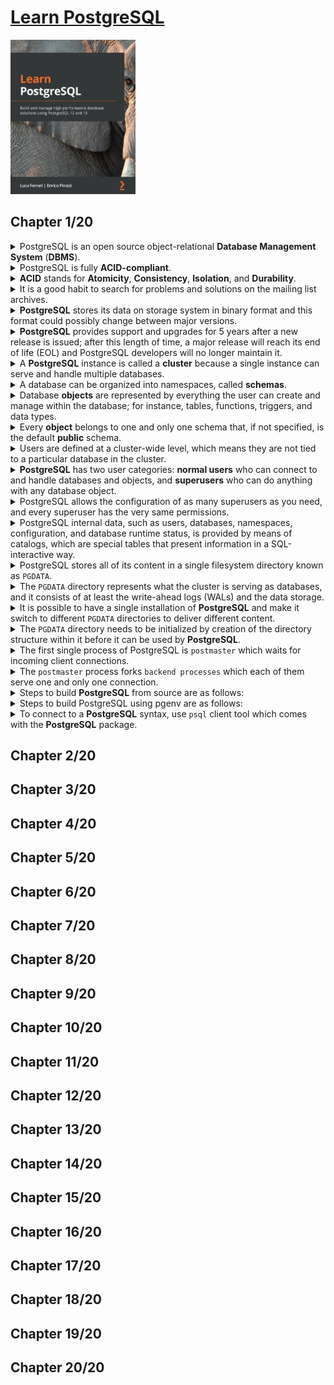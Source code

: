 # [Learn PostgreSQL](https://www.amazon.com/Learn-PostgreSQL-high-performance-database-solutions/dp/183898528X/ref=sr_1_1?crid=1GFEV5AXN7SW&keywords=learn+postgresql&qid=1672678280&sprefix=learn+postgres%2Caps%2C586&sr=8-1)
<img alt="9781838985288" src="../covers/9781838985288.jpg" width="200"/>

## Chapter 1/20

<details>
<summary>PostgreSQL is an open source object-relational <b>Database Management System</b> (<b>DBMS</b>).</summary>

</details>

<details>
<summary>PostgreSQL is fully <b>ACID-compliant</b>.</summary>

</details>

<details>
<summary><b>ACID</b> stands for <b>Atomicity</b>, <b>Consistency</b>, <b>Isolation</b>, and <b>Durability</b>.</summary>

- **Atomicity**: Complex database operations is proccessed as a single instruction.
- **Consistency**: Data within the database will not be corrupted due to partially performed operations.
- **Isolation**: Allows database to handle concurrency, without interleaved changes.
- **Durability**: Database engine is supposed to protect the data it contains, even in the case of software and hardware failures.
</details>

<details>
<summary>It is a good habit to search for problems and solutions on the mailing list archives.</summary>

https://www.postgresql.org/list
</details>

<details>
<summary><b>PostgreSQL</b> stores its data on storage system in binary format and this format could possibly change between major versions.</summary>

</details>

<details>
<summary><b>PostgreSQL</b> provides support and upgrades for 5 years after a new release is issued; after this length of time, a major release will reach its end of life (EOL) and PostgreSQL developers will no longer maintain it.</summary>

</details>

<details>
<summary>A <b>PostgreSQL</b> instance is called a <b>cluster</b> because a single instance can serve and handle multiple databases.</summary>

</details>

<details>
<summary>A database can be organized into namespaces, called <b>schemas</b>.</summary>

> Schemas cannot be nested, so they represent a flat namespace.
</details>

<details>
<summary>Database <b>objects</b> are represented by everything the user can create and manage within the database; for instance, tables, functions, triggers, and data types.</summary>

</details>

<details>
<summary>Every <b>object</b> belongs to one and only one schema that, if not specified, is the default <b>public</b> schema.</summary>

</details>

<details>
<summary>Users are defined at a cluster-wide level, which means they are not tied to a particular database in the cluster.</summary>

</details>

<details>
<summary><b>PostgreSQL</b> has two user categories: <b>normal users</b> who can connect to and handle databases and objects, and <b>superusers</b> who can do anything with any database object.</summary>

</details>

<details>
<summary>PostgreSQL allows the configuration of as many superusers as you need, and every superuser has the very same permissions.</summary>

</details>

<details>
<summary>PostgreSQL internal data, such as users, databases, namespaces, configuration, and database runtime status, is provided by means of catalogs, which are special tables that present information in a SQL-interactive way.</summary>

</details>

<details>
<summary>PostgreSQL stores all of its content in a single filesystem directory known as <code>PGDATA</code>.</summary>

</details>

<details>
<summary>The <code>PGDATA</code> directory represents what the cluster is serving as databases, and it consists of at least the write-ahead logs (WALs) and the data storage.</summary>

</details>

<details>
<summary>It is possible to have a single installation of <b>PostgreSQL</b> and make it switch to different <code>PGDATA</code> directories to deliver different content.</summary>

</details>

<details>
<summary>The <code>PGDATA</code> directory needs to be initialized by creation of the directory structure within it before it can be used by <b>PostgreSQL</b>.</summary>

</details>

<details>
<summary>The first single process of PostgreSQL is <code>postmaster</code> which waits for incoming client connections.</summary>

</details>

<details>
<summary>The <code>postmaster</code> process forks <code>backend processes</code> which each of them serve one and only one connection.</summary>

</details>

<details>
<summary>Steps to build <b>PostgreSQL</b> from source are as follows:</summary>

> First build the project:

```sh
git clone https://github.com/postgresql/postgresql
cd postgresql
git checkout <latest>
./configure --prefix=$HOME/.local
make
sudo make install
```

> Create postgres user and initialize database:

```sh
sudo useradd postgres
sudo mkdir /opt/postgres/14
sudo chown postgres:postgres /opt/postgres/14
initdb -D /opt/postgresql/14
```
</details>

<details>
<summary>Steps to build PostgreSQL using pgenv are as follows:</summary>

> Prepare script:

```sh
git clone https://github.com/theory/pgenv
cp pgenv/bin/pgenv ~/.local/bin/
```

> Build database:

```sh
pgenv available
pgenv build <version>
```
</details>

<details>
<summary>To connect to a <b>PostgreSQL</b> syntax, use <code>psql</code> client tool which comes with the <b>PostgreSQL</b> package.</summary>

```sh
psql -U postgres -h localhost template1
```
</details>

## Chapter 2/20
## Chapter 3/20
## Chapter 4/20
## Chapter 5/20
## Chapter 6/20
## Chapter 7/20
## Chapter 8/20
## Chapter 9/20
## Chapter 10/20
## Chapter 11/20
## Chapter 12/20
## Chapter 13/20
## Chapter 14/20
## Chapter 15/20
## Chapter 16/20
## Chapter 17/20
## Chapter 18/20
## Chapter 19/20
## Chapter 20/20
